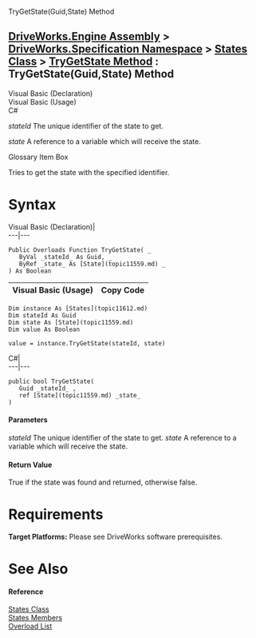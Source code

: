TryGetState(Guid,State) Method   
  
[DriveWorks.Engine Assembly](topic2156.md) > [DriveWorks.Specification Namespace](topic10764.md) > [States Class](topic11612.md) > [TryGetState Method](topic11622.md) : TryGetState(Guid,State) Method  
---  
  
Visual Basic (Declaration)    
Visual Basic (Usage)    
C# 

_stateId_
    The unique identifier of the state to get.

_state_
    A reference to a variable which will receive the state.

Glossary Item Box

Tries to get the state with the specified identifier. 

# Syntax

Visual Basic (Declaration)|   
---|---  
      
    
    Public Overloads Function TryGetState( _
       ByVal _stateId_ As Guid, _
       ByRef _state_ As [State](topic11559.md) _
    ) As Boolean  
  
Visual Basic (Usage)| Copy Code  
---|---  
      
    
    Dim instance As [States](topic11612.md)
    Dim stateId As Guid
    Dim state As [State](topic11559.md)
    Dim value As Boolean
     
    value = instance.TryGetState(stateId, state)  
  
C#|   
---|---  
      
    
    public bool TryGetState( 
       Guid _stateId_ ,
       ref [State](topic11559.md) _state_
    )  
  
#### Parameters

 _stateId_
    The unique identifier of the state to get.
_state_
    A reference to a variable which will receive the state.

#### Return Value

True if the state was found and returned, otherwise false.

# Requirements

**Target Platforms:** Please see DriveWorks software prerequisites.

# See Also

#### Reference

[States Class](topic11612.md)   
[States Members](topic11613.md)   
[Overload List](topic11622.md)


